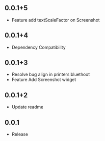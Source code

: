 ## 0.0.1+5

- Feature add textScaleFactor on Screenshot

## 0.0.1+4

- Dependency Compatibility

## 0.0.1+3

- Resolve bug align in printers bluethoot
- Feature Add Screenshot widget

## 0.0.1+2

- Update readme

## 0.0.1

- Release
